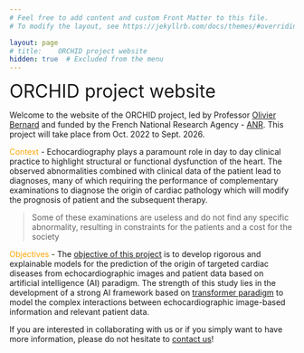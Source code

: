 ```yaml
---
# Feel free to add content and custom Front Matter to this file.
# To modify the layout, see https://jekyllrb.com/docs/themes/#overriding-theme-defaults

layout:	page
# title:	ORCHID project website
hidden:	true  # Excluded from the menu
---
```


<!-- -->

<style>
    li {
        margin-bottom: 0.7rem; /* This will make the lists easier to read. */
    }
    .center 
    {
	display: block;
	margin-left: auto;
	margin-right: auto;	
    }
}
</style>


<font size="6">ORCHID project website</font> <br />

Welcome to the website of the ORCHID project, led by Professor [Olivier Bernard](https://www.creatis.insa-lyon.fr/~bernard/) and funded by the French National Research Agency - [ANR](https://anr.fr/en/). This project will take place from Oct. 2022 to Sept. 2026.


<span style="color: orange;">Context</span> - Echocardiography plays a paramount role in day to day clinical practice to highlight structural or functional dysfunction of the heart. The observed abnormalities combined with clinical data of the patient lead to diagnoses, many of which requiring the performance of complementary examinations to diagnose the origin of cardiac pathology which will modify the prognosis of patient and the subsequent therapy. <!-- ***Some of these examinations are useless and do not find any specific abnormality, resulting in constraints for the patients and a cost for the society.*** -->
> Some of these examinations are useless and do not find any specific abnormality, resulting in constraints for the patients and a cost for the society


<!-- <span style="color: orange;">Research hypothesis</span> - In this project, we hypothesize that echocardiograms possess a wealth of information that is currently under-exploited and that, combined with relevant patient data, will allow the development of robust and accurate
digital tools for etiological diagnosis. -->

<span style="color: orange;">Objectives</span> - The [objective of this project](https://orchid-anr.github.io/tutorials/2022-08-10-clinical-objectives.html) is to develop rigorous and explainable models for the prediction of the origin of targeted cardiac diseases from echocardiographic images and patient data based on artificial intelligence (AI) paradigm. The strength of this study lies in the development of a strong AI framework based on [transformer paradigm](https://orchid-anr.github.io/tutorials/2022-06-20-tutorial-transformer.html) to model the complex interactions between echocardiographic image-based information and relevant patient data.


If you are interested in collaborating with us or if you simply want to have more information, please do not hesitate to [contact us](mailto:olivier.bernard@creatis.insa-lyon.fr)!

<!-- 
<br />
<img src="images/orchid.jpg" width="700" class="center" />
-->


